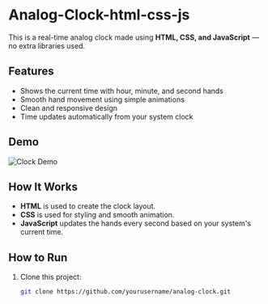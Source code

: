# Analog-Clock-html-css-js

This is a real-time analog clock made using **HTML, CSS, and JavaScript** — no extra libraries used.

## Features

- Shows the current time with hour, minute, and second hands
- Smooth hand movement using simple animations
- Clean and responsive design
- Time updates automatically from your system clock

## Demo

![Clock Demo](demo.gif) <!-- Replace this with your own image or GIF -->

## How It Works

- **HTML** is used to create the clock layout.
- **CSS** is used for styling and smooth animation.
- **JavaScript** updates the hands every second based on your system's current time.

## How to Run

1. Clone this project:
   ```bash
   git clone https://github.com/yourusername/analog-clock.git


